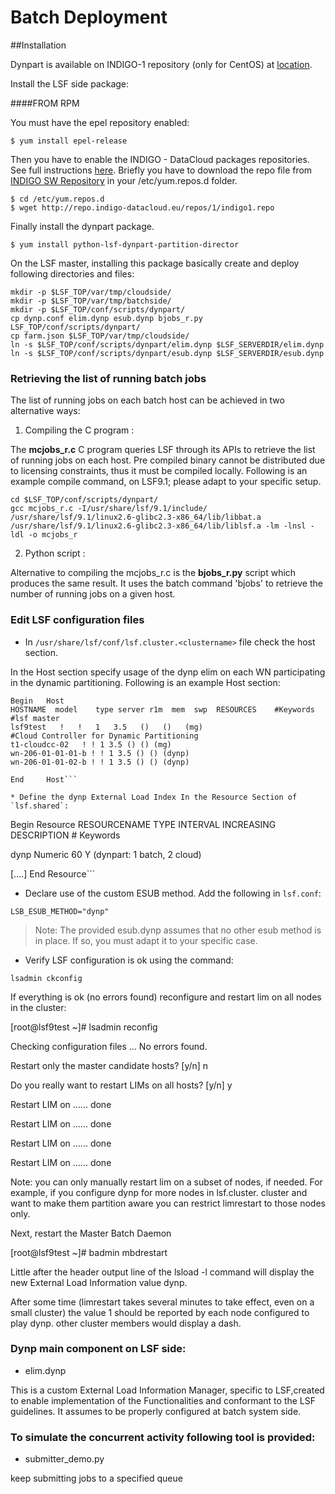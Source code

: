 
# Batch Deployment
  ##Installation

  Dynpart is available on INDIGO-1 repository (only for CentOS) at [location](http://repo.indigo-datacloud.eu/repository/indigo/1/centos7/x86_64/base/).
  
  Install the LSF side package:
  
 ####FROM RPM

You must have the epel repository enabled:

```$ yum install epel-release```

Then you have to enable the INDIGO - DataCloud packages repositories. See full instructions [here](https://indigo-dc.gitbooks.io/indigo-datacloud-releases/content/generic_installation_and_configuration_guide_1.html). Briefly you have to download the repo file from [INDIGO SW Repository](http://repo.indigo-datacloud.eu/repos/1/indigo1.repo) in your /etc/yum.repos.d folder.
```
$ cd /etc/yum.repos.d
$ wget http://repo.indigo-datacloud.eu/repos/1/indigo1.repo
```

Finally install the dynpart package.

```
$ yum install python-lsf-dynpart-partition-director
```

  On the LSF master, installing this package basically create and deploy following directories and files:

```
mkdir -p $LSF_TOP/var/tmp/cloudside/
mkdir -p $LSF_TOP/var/tmp/batchside/
mkdir -p $LSF_TOP/conf/scripts/dynpart/
cp dynp.conf elim.dynp esub.dynp bjobs_r.py LSF_TOP/conf/scripts/dynpart/
cp farm.json $LSF_TOP/var/tmp/cloudside/
ln -s $LSF_TOP/conf/scripts/dynpart/elim.dynp $LSF_SERVERDIR/elim.dynp
ln -s $LSF_TOP/conf/scripts/dynpart/esub.dynp $LSF_SERVERDIR/esub.dynp
```
### Retrieving the list of running batch jobs

The list of running jobs on each batch host can be achieved in two alternative ways:

1. Compiling the C program :

The **mcjobs_r.c** C program queries LSF through its APIs to retrieve the list of running jobs on each host. Pre compiled binary cannot be distributed due to licensing constraints, thus it must be compiled locally. Following is an example compile command, on LSF9.1; please adapt to your specific setup.

```
cd $LSF_TOP/conf/scripts/dynpart/
gcc mcjobs_r.c -I/usr/share/lsf/9.1/include/ /usr/share/lsf/9.1/linux2.6-glibc2.3-x86_64/lib/libbat.a /usr/share/lsf/9.1/linux2.6-glibc2.3-x86_64/lib/liblsf.a -lm -lnsl -ldl -o mcjobs_r
```

2. Python script :

Alternative to compiling the mcjobs_r.c is the **bjobs_r.py** script which produces the same result. It uses the batch command 'bjobs' to retrieve the number of running jobs on a given host.

### Edit LSF configuration files

*  In `/usr/share/lsf/conf/lsf.cluster.<clustername>` file check the host section.

  In the Host section specify usage of the dynp elim on each WN participating in the dynamic partitioning. Following is an example Host section:

```
Begin   Host
HOSTNAME  model    type server r1m  mem  swp  RESOURCES    #Keywords
#lsf master
lsf9test   !   !   1   3.5   ()   ()   (mg)
#Cloud Controller for Dynamic Partitioning
t1-cloudcc-02   ! ! 1 3.5 () () (mg)
wn-206-01-01-01-b ! ! 1 3.5 () () (dynp)
wn-206-01-01-02-b ! ! 1 3.5 () () (dynp)

End     Host```

* Define the dynp External Load Index In the Resource Section of `lsf.shared`:

```
Begin Resource
RESOURCENAME  TYPE    INTERVAL INCREASING  DESCRIPTION        # Keywords

   dynp    Numeric 60      Y        (dynpart: 1 batch, 2 cloud)

[....]
End Resource```

* Declare use of the custom ESUB method. Add the following in `lsf.conf`:

```
LSB_ESUB_METHOD="dynp"
```


> Note: The provided esub.dynp assumes that no other esub method is in place. If so, you must adapt it to your specific case.



* Verify LSF configuration is ok using the command:

```
lsadmin ckconfig

```

If everything is ok (no errors found) reconfigure and restart lim on
all nodes in the cluster:

[root@lsf9test ~]# lsadmin reconfig

Checking configuration files ...
No errors found.

Restart only the master candidate hosts? [y/n] n

Do you really want to restart LIMs on all hosts? [y/n] y

Restart LIM on <lsf9test> ...... done

Restart LIM on <t1-cloudcc-02> ...... done

Restart LIM on <wn-206-01-01-01-b> ...... done

Restart LIM on <wn-206-01-01-02-b> ...... done


Note: you can only manually restart lim on a subset of nodes, if
needed. For example, if you configure dynp for more nodes in
lsf.cluster.<clustername> cluster and want to make them partition
aware you can restrict limrestart to those nodes only.

Next, restart the Master Batch Daemon

[root@lsf9test ~]# badmin mbdrestart

Little after the header output line of the lsload -l command
will display the new External Load Information value dynp.

After some time (limrestart takes several minutes to take effect, even on a
small cluster) the value 1 should be reported by each node configured
to play dynp. other cluster members would display a dash.

### Dynp main component on LSF side:

- elim.dynp

This is a custom External Load Information Manager, specific to
LSF,created to enable implementation of the Functionalities and
conformant to the LSF guidelines. It assumes to be properly configured at batch system side.


### To simulate the concurrent activity following tool is provided:
  - submitter_demo.py
  
  keep submitting jobs to a specified queue



